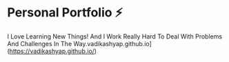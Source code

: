 # Personal Portfolio ⚡️
I Love Learning New Things!  And I Work Really Hard To Deal With Problems And Challenges In The Way.vadikashyap.github.io](https://vadikashyap.github.io/)
